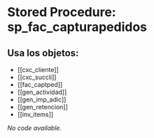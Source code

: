 # Stored Procedure: sp_fac_capturapedidos

## Usa los objetos:
- [[cxc_cliente]]
- [[cxc_succli]]
- [[fac_captped]]
- [[gen_actividad]]
- [[gen_imp_adic]]
- [[gen_retencion]]
- [[inv_items]]

*No code available.*
